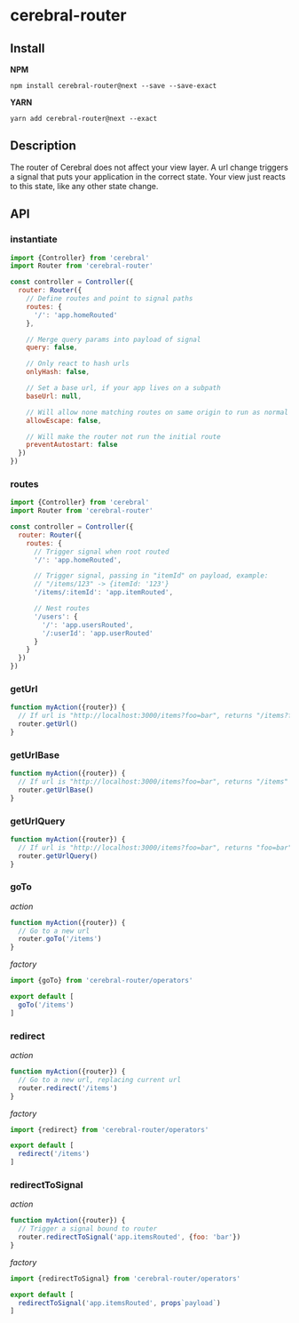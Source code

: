 # cerebral-router

## Install
**NPM**

`npm install cerebral-router@next --save --save-exact`

**YARN**

`yarn add cerebral-router@next --exact`

## Description
The router of Cerebral does not affect your view layer. A url change triggers a signal that puts your application in the correct state. Your view just reacts to this state, like any other state change.

## API

### instantiate

```js
import {Controller} from 'cerebral'
import Router from 'cerebral-router'

const controller = Controller({
  router: Router({
    // Define routes and point to signal paths
    routes: {
      '/': 'app.homeRouted'
    },

    // Merge query params into payload of signal
    query: false,

    // Only react to hash urls
    onlyHash: false,

    // Set a base url, if your app lives on a subpath
    baseUrl: null,

    // Will allow none matching routes on same origin to run as normal
    allowEscape: false,

    // Will make the router not run the initial route
    preventAutostart: false
  })
})
```

### routes

```js
import {Controller} from 'cerebral'
import Router from 'cerebral-router'

const controller = Controller({
  router: Router({
    routes: {
      // Trigger signal when root routed
      '/': 'app.homeRouted',

      // Trigger signal, passing in "itemId" on payload, example:
      // "/items/123" -> {itemId: '123'}
      '/items/:itemId': 'app.itemRouted',

      // Nest routes
      '/users': {
        '/': 'app.usersRouted',
        '/:userId': 'app.userRouted'
      }
    }
  })
})
```

### getUrl
```js
function myAction({router}) {
  // If url is "http://localhost:3000/items?foo=bar", returns "/items?foo=bar"
  router.getUrl()
}
```

### getUrlBase
```js
function myAction({router}) {
  // If url is "http://localhost:3000/items?foo=bar", returns "/items"
  router.getUrlBase()
}
```

### getUrlQuery
```js
function myAction({router}) {
  // If url is "http://localhost:3000/items?foo=bar", returns "foo=bar"
  router.getUrlQuery()
}
```

### goTo
*action*
```js
function myAction({router}) {
  // Go to a new url
  router.goTo('/items')
}
```

*factory*
```js
import {goTo} from 'cerebral-router/operators'

export default [
  goTo('/items')
]
```

### redirect
*action*
```js
function myAction({router}) {
  // Go to a new url, replacing current url
  router.redirect('/items')
}
```

*factory*
```js
import {redirect} from 'cerebral-router/operators'

export default [
  redirect('/items')
]
```

### redirectToSignal
*action*
```js
function myAction({router}) {
  // Trigger a signal bound to router
  router.redirectToSignal('app.itemsRouted', {foo: 'bar'})
}
```

*factory*
```js
import {redirectToSignal} from 'cerebral-router/operators'

export default [
  redirectToSignal('app.itemsRouted', props`payload`)
]
```
